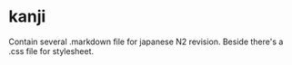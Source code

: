 # kanji

Contain several .markdown file for japanese N2 revision. Beside there's a .css file for stylesheet.


